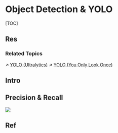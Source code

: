 # Object Detection & YOLO

[TOC]



## Res
### Related Topics
↗ [YOLO (Ultralytics)](../../../../../🛫%20Frameworks%20&%20Implementations%20&%20SDKs/ML%20Programming%20&%20Frameworks/⭐️%20Python%20Based%20AI/YOLO%20(Ultralytics)/YOLO%20(Ultralytics).md)
↗ [YOLO (You Only Look Once)](../../../🗿%20Neural%20Network%20Models/CNN%20(Convolutional%20Neural%20Network)/YOLO%20(You%20Only%20Look%20Once)/YOLO%20(You%20Only%20Look%20Once).md)



## Intro

## Precision & Recall
[![](https://upload.wikimedia.org/wikipedia/commons/thumb/2/26/Precisionrecall.svg/350px-Precisionrecall.svg.png)](https://en.wikipedia.org/wiki/File:Precisionrecall.svg)



## Ref
[Precision & Recall | Wikipedia]: https://en.wikipedia.org/wiki/Precision_and_recall


